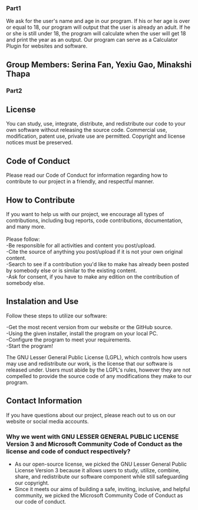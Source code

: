 ### Part1
We ask for the user's name and age in our program. If his or her age is over or equal to 18, our program will output that the user is already an adult. If he or she is still under 18, the program will calculate when the user will get 18 and print the year as an output. Our program can serve as a Calculator Plugin for websites and software.
## Group Members: Serina Fan, Yexiu Gao, Minakshi Thapa

### Part2
## License
You can study, use, integrate, distribute, and redistribute our code to your own software without releasing the source code. Commercial use, modification, patent use, private use are permitted. Copyright and license notices must be preserved. 

## Code of Conduct 
Please read our Code of Conduct for information regarding how to contribute to our project in a friendly, and respectful manner.

## How to Contribute 
If you want to help us with our project, we encourage all types of contributions, including bug reports, code contributions, documentation, and many more.  
<br />Please follow:  <br />
-Be responsible for all activities and content you post/upload. <br />
-Cite the source of anything you post/upload if it is not your own original content.<br />
-Search to see if a contribution you'd like to make has already been posted by somebody else or is similar to the existing content.<br />
-Ask for consent, if you have to make any edition on the contribution of somebody else.

## Instalation and Use 
Follow these steps to utilize our software:

-Get the most recent version from our website or the GitHub source. <br />
-Using the given installer, install the program on your local PC. <br />
-Configure the program to meet your requirements. <br />
-Start the program!

The GNU Lesser General Public License (LGPL), which controls how users may use and redistribute our work, is the license that our software is released under. Users must abide by the LGPL's rules, however they are not compelled to provide the source code of any modifications they make to our program.


## Contact Information
If you have questions about our project, please reach out to us on our website or social media accounts. 


### Why we went with GNU LESSER GENERAL PUBLIC LICENSE Version 3 and Microsoft Community Code of Conduct as the license and code of conduct respectively? 
- As our open-source license, we picked the GNU Lesser General Public License Version 3 because it allows users to study, utilize, combine, share, and redistribute our software component while still safeguarding our copyright. 
- Since it meets our aims of building a safe, inviting, inclusive, and helpful community, we picked the Microsoft Community Code of Conduct as our code of conduct.






